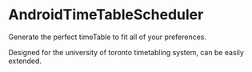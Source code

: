 # AndroidTimeTableScheduler
Generate the perfect timeTable to fit all of your preferences.

Designed for the university of toronto timetabling system, can be easily extended.
